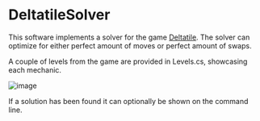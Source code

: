 # DeltatileSolver

This software implements a solver for the game [Deltatile](https://store.steampowered.com/app/2114920/Deltatile/). The solver can optimize for either perfect amount of moves or perfect amount of swaps.

A couple of levels from the game are provided in Levels.cs, showcasing each mechanic.

![image](https://user-images.githubusercontent.com/34303688/213256826-1054625c-6fc4-4be0-b169-cb6340b08a8e.png)

If a solution has been found it can optionally be shown on the command line.
